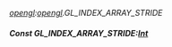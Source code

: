 _[opengl](../../modules/opengl/opengl-module.md):[opengl](../../modules/opengl/opengl-module.md).GL\_INDEX\_ARRAY\_STRIDE_
##### Const GL\_INDEX\_ARRAY\_STRIDE:[Int](../../modules/wonkey/wonkey-types-int.md)
